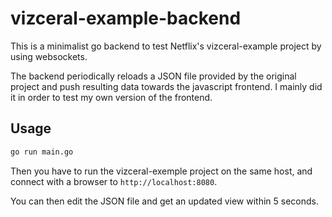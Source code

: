# vizceral-example-backend

This is a minimalist go backend to test Netflix's vizceral-example project by using websockets.

The backend periodically reloads a JSON file provided by the original project and push resulting
data towards the javascript frontend. I mainly did it in order to test my own version of the
frontend.

## Usage

```bash
go run main.go
```

Then you have to run the vizceral-exemple project on the same host, and connect with a browser
to ```http://localhost:8080```.

You can then edit the JSON file and get an updated view within 5 seconds.
